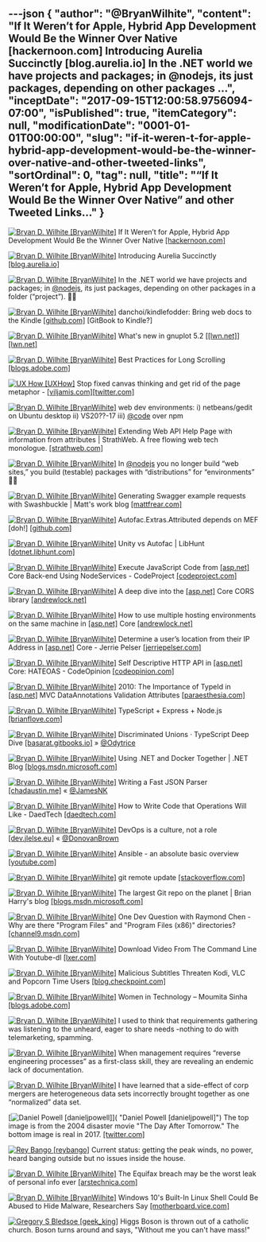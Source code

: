 ---json
{
  "author": "@BryanWilhite",
  "content": "If It Weren’t for Apple, Hybrid App Development Would Be the Winner Over Native [hackernoon.com] Introducing Aurelia Succinctly [blog.aurelia.io] In the .NET world we have projects and packages; in @nodejs, its just packages, depending on other packages ...",
  "inceptDate": "2017-09-15T12:00:58.9756094-07:00",
  "isPublished": true,
  "itemCategory": null,
  "modificationDate": "0001-01-01T00:00:00",
  "slug": "if-it-weren-t-for-apple-hybrid-app-development-would-be-the-winner-over-native-and-other-tweeted-links",
  "sortOrdinal": 0,
  "tag": null,
  "title": "“If It Weren’t for Apple, Hybrid App Development Would Be the Winner Over Native” and other Tweeted Links…"
}
---

[<img alt="Bryan D. Wilhite [BryanWilhite]" src="https://songhay.blob.core.windows.net/shared-social-twitter/BryanWilhite.jpeg">](http://t.co/UNdqV0Z1zz "Bryan D. Wilhite [BryanWilhite]") If It Weren’t for Apple, Hybrid App Development Would Be the Winner Over Native [[hackernoon.com]](https://hackernoon.com/if-it-werent-for-apple-hybrid-app-development-would-be-the-clear-winner-over-native-ae64fa37ad48)

[<img alt="Bryan D. Wilhite [BryanWilhite]" src="https://songhay.blob.core.windows.net/shared-social-twitter/BryanWilhite.jpeg">](http://t.co/UNdqV0Z1zz "Bryan D. Wilhite [BryanWilhite]") Introducing Aurelia Succinctly [[blog.aurelia.io]](http://blog.aurelia.io/2017/05/24/introducing-aurelia-succinctly/)

[<img alt="Bryan D. Wilhite [BryanWilhite]" src="https://songhay.blob.core.windows.net/shared-social-twitter/BryanWilhite.jpeg">](http://t.co/UNdqV0Z1zz "Bryan D. Wilhite [BryanWilhite]") In the .NET world we have projects and packages; in [@nodejs](http://twitter.com/nodejs), its just packages, depending on other packages in a folder (“project”). 🐢🐢 

[<img alt="Bryan D. Wilhite [BryanWilhite]" src="https://songhay.blob.core.windows.net/shared-social-twitter/BryanWilhite.jpeg">](http://t.co/UNdqV0Z1zz "Bryan D. Wilhite [BryanWilhite]") danchoi/kindlefodder: Bring web docs to the Kindle [[github.com]](https://github.com/danchoi/kindlefodder) [GitBook to Kindle?] 

[<img alt="Bryan D. Wilhite [BryanWilhite]" src="https://songhay.blob.core.windows.net/shared-social-twitter/BryanWilhite.jpeg">](http://t.co/UNdqV0Z1zz "Bryan D. Wilhite [BryanWilhite]") What's new in gnuplot 5.2 [[[lwn.net]](http://LWN.net)] [[lwn.net]](https://lwn.net/SubscriberLink/723818/dbaaa9093072d800/)

[<img alt="Bryan D. Wilhite [BryanWilhite]" src="https://songhay.blob.core.windows.net/shared-social-twitter/BryanWilhite.jpeg">](http://t.co/UNdqV0Z1zz "Bryan D. Wilhite [BryanWilhite]") Best Practices for Long Scrolling [[blogs.adobe.com]](http://blogs.adobe.com/creativecloud/best-practices-for-long-scrolling)

[<img alt="UX How [UXHow]" src="https://songhay.blob.core.windows.net/shared-social-twitter/UXHow.png">](http://t.co/I77aw3puO9 "UX How [UXHow]") Stop fixed canvas thinking and get rid of the page metaphor - [[viljamis.com]](https://viljamis.com/2017/design-tools-processes/)[[twitter.com]](https://twitter.com/pabloacastillo/status/872481030028087296/photo/1)

[<img alt="Bryan D. Wilhite [BryanWilhite]" src="https://songhay.blob.core.windows.net/shared-social-twitter/BryanWilhite.jpeg">](http://t.co/UNdqV0Z1zz "Bryan D. Wilhite [BryanWilhite]") web dev environments: i) netbeans/gedit on Ubuntu desktop ii) VS20??-17 iii) [@code](http://twitter.com/code) over npm 

[<img alt="Bryan D. Wilhite [BryanWilhite]" src="https://songhay.blob.core.windows.net/shared-social-twitter/BryanWilhite.jpeg">](http://t.co/UNdqV0Z1zz "Bryan D. Wilhite [BryanWilhite]") Extending Web API Help Page with information from attributes | StrathWeb. A free flowing web tech monologue. [[strathweb.com]](https://www.strathweb.com/2012/11/extending-web-api-help-page-with-information-from-attributes/)

[<img alt="Bryan D. Wilhite [BryanWilhite]" src="https://songhay.blob.core.windows.net/shared-social-twitter/BryanWilhite.jpeg">](http://t.co/UNdqV0Z1zz "Bryan D. Wilhite [BryanWilhite]") In [@nodejs](http://twitter.com/nodejs) you no longer build “web sites,” you build (testable) packages with “distributions” for “environments” 🍌🙊 

[<img alt="Bryan D. Wilhite [BryanWilhite]" src="https://songhay.blob.core.windows.net/shared-social-twitter/BryanWilhite.jpeg">](http://t.co/UNdqV0Z1zz "Bryan D. Wilhite [BryanWilhite]") Generating Swagger example requests with Swashbuckle | Matt's work blog [[mattfrear.com]](https://mattfrear.com/2016/01/25/generating-swagger-example-requests-with-swashbuckle/)

[<img alt="Bryan D. Wilhite [BryanWilhite]" src="https://songhay.blob.core.windows.net/shared-social-twitter/BryanWilhite.jpeg">](http://t.co/UNdqV0Z1zz "Bryan D. Wilhite [BryanWilhite]") Autofac.Extras.Attributed depends on MEF [doh!] [[github.com]](https://github.com/autofac/Autofac.Extras.AttributeMetadata/issues/2)

[<img alt="Bryan D. Wilhite [BryanWilhite]" src="https://songhay.blob.core.windows.net/shared-social-twitter/BryanWilhite.jpeg">](http://t.co/UNdqV0Z1zz "Bryan D. Wilhite [BryanWilhite]") Unity vs Autofac | LibHunt [[dotnet.libhunt.com]](https://dotnet.libhunt.com/project/unity/vs/autofac)

[<img alt="Bryan D. Wilhite [BryanWilhite]" src="https://songhay.blob.core.windows.net/shared-social-twitter/BryanWilhite.jpeg">](http://t.co/UNdqV0Z1zz "Bryan D. Wilhite [BryanWilhite]") Execute JavaScript Code from [[asp.net]](http://ASP.NET) Core Back-end Using NodeServices - CodeProject [[codeproject.com]](https://www.codeproject.com/Tips/1189076/Execute-javascript-code-from-ASP-NET-Core-back-end)

[<img alt="Bryan D. Wilhite [BryanWilhite]" src="https://songhay.blob.core.windows.net/shared-social-twitter/BryanWilhite.jpeg">](http://t.co/UNdqV0Z1zz "Bryan D. Wilhite [BryanWilhite]") A deep dive into the [[asp.net]](http://ASP.NET) Core CORS library [[andrewlock.net]](https://andrewlock.net/a-deep-dive-in-to-the-asp-net-core-cors-library/)

[<img alt="Bryan D. Wilhite [BryanWilhite]" src="https://songhay.blob.core.windows.net/shared-social-twitter/BryanWilhite.jpeg">](http://t.co/UNdqV0Z1zz "Bryan D. Wilhite [BryanWilhite]") How to use multiple hosting environments on the same machine in [[asp.net]](http://ASP.NET) Core [[andrewlock.net]](https://andrewlock.net/how-to-use-multiple-hosting-environments-on-the-same-machine-in-asp-net-core/)

[<img alt="Bryan D. Wilhite [BryanWilhite]" src="https://songhay.blob.core.windows.net/shared-social-twitter/BryanWilhite.jpeg">](http://t.co/UNdqV0Z1zz "Bryan D. Wilhite [BryanWilhite]") Determine a user’s location from their IP Address in [[asp.net]](http://ASP.NET) Core - Jerrie Pelser [[jerriepelser.com]](http://www.jerriepelser.com/blog/aspnetcore-geo-location-from-ip-address/)

[<img alt="Bryan D. Wilhite [BryanWilhite]" src="https://songhay.blob.core.windows.net/shared-social-twitter/BryanWilhite.jpeg">](http://t.co/UNdqV0Z1zz "Bryan D. Wilhite [BryanWilhite]") Self Descriptive HTTP API in [[asp.net]](http://ASP.NET) Core: HATEOAS - CodeOpinion [[codeopinion.com]](https://codeopinion.com/self-descriptive-http-api-in-asp-net-core-hateoas/)

[<img alt="Bryan D. Wilhite [BryanWilhite]" src="https://songhay.blob.core.windows.net/shared-social-twitter/BryanWilhite.jpeg">](http://t.co/UNdqV0Z1zz "Bryan D. Wilhite [BryanWilhite]") 2010: The Importance of TypeId in [[asp.net]](http://ASP.NET) MVC DataAnnotations Validation Attributes [[paraesthesia.com]](http://www.paraesthesia.com/archive/2010/03/02/the-importance-of-typeid-in-asp.net-mvc-dataannotations-validation-attributes.aspx/)

[<img alt="Bryan D. Wilhite [BryanWilhite]" src="https://songhay.blob.core.windows.net/shared-social-twitter/BryanWilhite.jpeg">](http://t.co/UNdqV0Z1zz "Bryan D. Wilhite [BryanWilhite]") TypeScript + Express + Node.js [[brianflove.com]](http://brianflove.com/2016/03/29/typescript-express-node-js/?platform=hootsuite)

[<img alt="Bryan D. Wilhite [BryanWilhite]" src="https://songhay.blob.core.windows.net/shared-social-twitter/BryanWilhite.jpeg">](http://t.co/UNdqV0Z1zz "Bryan D. Wilhite [BryanWilhite]") Discriminated Unions · TypeScript Deep Dive [[basarat.gitbooks.io]](https://basarat.gitbooks.io/typescript/docs/types/discriminated-unions.html) » [@Odytrice](http://twitter.com/Odytrice)

[<img alt="Bryan D. Wilhite [BryanWilhite]" src="https://songhay.blob.core.windows.net/shared-social-twitter/BryanWilhite.jpeg">](http://t.co/UNdqV0Z1zz "Bryan D. Wilhite [BryanWilhite]") Using .NET and Docker Together | .NET Blog [[blogs.msdn.microsoft.com]](https://blogs.msdn.microsoft.com/dotnet/2017/05/25/using-net-and-docker-together/)

[<img alt="Bryan D. Wilhite [BryanWilhite]" src="https://songhay.blob.core.windows.net/shared-social-twitter/BryanWilhite.jpeg">](http://t.co/UNdqV0Z1zz "Bryan D. Wilhite [BryanWilhite]") Writing a Fast JSON Parser [[chadaustin.me]](https://chadaustin.me/2017/05/writing-a-really-really-fast-json-parser/) « [@JamesNK](http://twitter.com/JamesNK)

[<img alt="Bryan D. Wilhite [BryanWilhite]" src="https://songhay.blob.core.windows.net/shared-social-twitter/BryanWilhite.jpeg">](http://t.co/UNdqV0Z1zz "Bryan D. Wilhite [BryanWilhite]") How to Write Code that Operations Will Like - DaedTech [[daedtech.com]](http://www.daedtech.com/write-code-operations-will-like/)

[<img alt="Bryan D. Wilhite [BryanWilhite]" src="https://songhay.blob.core.windows.net/shared-social-twitter/BryanWilhite.jpeg">](http://t.co/UNdqV0Z1zz "Bryan D. Wilhite [BryanWilhite]") DevOps is a culture, not a role [[dev.jlelse.eu]](https://dev.jlelse.eu/devops-is-a-culture-not-a-role-be1bed149b0) « [@DonovanBrown](http://twitter.com/DonovanBrown)

[<img alt="Bryan D. Wilhite [BryanWilhite]" src="https://songhay.blob.core.windows.net/shared-social-twitter/BryanWilhite.jpeg">](http://t.co/UNdqV0Z1zz "Bryan D. Wilhite [BryanWilhite]") Ansible - an absolute basic overview [[youtube.com]](https://www.youtube.com/watch?v=MfoAb50Br94)

[<img alt="Bryan D. Wilhite [BryanWilhite]" src="https://songhay.blob.core.windows.net/shared-social-twitter/BryanWilhite.jpeg">](http://t.co/UNdqV0Z1zz "Bryan D. Wilhite [BryanWilhite]") git remote update [[stackoverflow.com]](https://stackoverflow.com/a/3278427/22944)

[<img alt="Bryan D. Wilhite [BryanWilhite]" src="https://songhay.blob.core.windows.net/shared-social-twitter/BryanWilhite.jpeg">](http://t.co/UNdqV0Z1zz "Bryan D. Wilhite [BryanWilhite]") The largest Git repo on the planet | Brian Harry's blog [[blogs.msdn.microsoft.com]](https://blogs.msdn.microsoft.com/bharry/2017/05/24/the-largest-git-repo-on-the-planet/)

[<img alt="Bryan D. Wilhite [BryanWilhite]" src="https://songhay.blob.core.windows.net/shared-social-twitter/BryanWilhite.jpeg">](http://t.co/UNdqV0Z1zz "Bryan D. Wilhite [BryanWilhite]") One Dev Question with Raymond Chen - Why are there "Program Files" and "Program Files (x86)" directories? [[channel9.msdn.com]](https://channel9.msdn.com/Blogs/One-Dev-Minute/One-Dev-Question-with-Raymond-Chen-Why-are-there-Program-Files-and-Program-Files-x86-directories)

[<img alt="Bryan D. Wilhite [BryanWilhite]" src="https://songhay.blob.core.windows.net/shared-social-twitter/BryanWilhite.jpeg">](http://t.co/UNdqV0Z1zz "Bryan D. Wilhite [BryanWilhite]") Download Video From The Command Line With Youtube-dl [[lxer.com]](http://lxer.com/module/newswire/ext_link.php?rid=242684)

[<img alt="Bryan D. Wilhite [BryanWilhite]" src="https://songhay.blob.core.windows.net/shared-social-twitter/BryanWilhite.jpeg">](http://t.co/UNdqV0Z1zz "Bryan D. Wilhite [BryanWilhite]") Malicious Subtitles Threaten Kodi, VLC and Popcorn Time Users [[blog.checkpoint.com]](http://blog.checkpoint.com/2017/05/23/hacked-in-translation/)

[<img alt="Bryan D. Wilhite [BryanWilhite]" src="https://songhay.blob.core.windows.net/shared-social-twitter/BryanWilhite.jpeg">](http://t.co/UNdqV0Z1zz "Bryan D. Wilhite [BryanWilhite]") Women in Technology – Moumita Sinha [[blogs.adobe.com]](http://blogs.adobe.com/adobelife/2017/05/24/women-in-technology-moumita-sinha)

[<img alt="Bryan D. Wilhite [BryanWilhite]" src="https://songhay.blob.core.windows.net/shared-social-twitter/BryanWilhite.jpeg">](http://t.co/UNdqV0Z1zz "Bryan D. Wilhite [BryanWilhite]") I used to think that requirements gathering was listening to the unheard, eager to share needs -nothing to do with telemarketing, spamming. 

[<img alt="Bryan D. Wilhite [BryanWilhite]" src="https://songhay.blob.core.windows.net/shared-social-twitter/BryanWilhite.jpeg">](http://t.co/UNdqV0Z1zz "Bryan D. Wilhite [BryanWilhite]") When management requires “reverse engineering processes” as a first-class skill, they are revealing an endemic lack of documentation. 

[<img alt="Bryan D. Wilhite [BryanWilhite]" src="https://songhay.blob.core.windows.net/shared-social-twitter/BryanWilhite.jpeg">](http://t.co/UNdqV0Z1zz "Bryan D. Wilhite [BryanWilhite]") I have learned that a side-effect of corp mergers are heterogeneous data sets incorrectly brought together as one “normalized” data set. 

[<img alt="Daniel Powell [danieljpowell]" src="https://songhay.blob.core.windows.net/shared-social-twitter/danieljpowell.jpg">]( "Daniel Powell [danieljpowell]") The top image is from the 2004 disaster movie "The Day After Tomorrow." The bottom image is real in 2017. [[twitter.com]](https://twitter.com/danieljpowell/status/906347472930439169/photo/1)

[<img alt="Rey Bango [reybango]" src="https://songhay.blob.core.windows.net/shared-social-twitter/reybango.jpg">](https://t.co/sDBZ5dbd6p "Rey Bango [reybango]") Current status: getting the peak winds, no power, heard banging outside but no issues inside the house. 

[<img alt="Bryan D. Wilhite [BryanWilhite]" src="https://songhay.blob.core.windows.net/shared-social-twitter/BryanWilhite.jpeg">](http://t.co/UNdqV0Z1zz "Bryan D. Wilhite [BryanWilhite]") The Equifax breach may be the worst leak of personal info ever [[arstechnica.com]](https://arstechnica.com/information-technology/2017/09/why-the-equifax-breach-is-very-possibly-the-worst-leak-of-personal-info-ever/)

[<img alt="Bryan D. Wilhite [BryanWilhite]" src="https://songhay.blob.core.windows.net/shared-social-twitter/BryanWilhite.jpeg">](http://t.co/UNdqV0Z1zz "Bryan D. Wilhite [BryanWilhite]") Windows 10's Built-In Linux Shell Could Be Abused to Hide Malware, Researchers Say [[motherboard.vice.com]](https://motherboard.vice.com/en_us/article/xwwexa/windows-10s-built-in-linux-shell-could-be-abused-to-hide-malware-researchers-say)

[<img alt="Gregory S Bledsoe [geek_king]" src="https://songhay.blob.core.windows.net/shared-social-twitter/geek_king.jpeg">](https://t.co/Z9qRiMlDWh "Gregory S Bledsoe [geek_king]") Higgs Boson is thrown out of a catholic church. Boson turns around and says, "Without me you can't have mass!"

